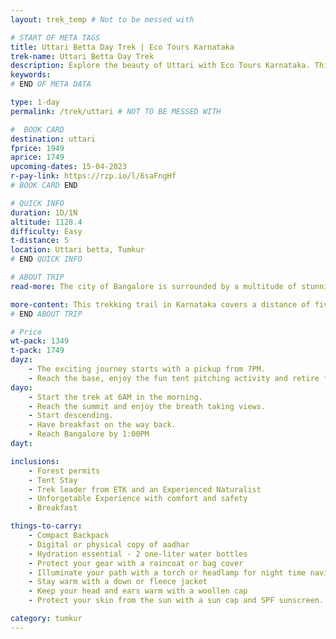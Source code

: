 ```yaml
---
layout: trek_temp # Not to be messed with

# START OF META TAGS
title: Uttari Betta Day Trek | Eco Tours Karnataka
trek-name: Uttari Betta Day Trek
description: Explore the beauty of Uttari with Eco Tours Karnataka. This trek is the perfect way to disconnect from the world and connect with nature. Book now and experience the tranquility!
keywords: 
# END OF META DATA

type: 1-day
permalink: /trek/uttari # NOT TO BE MESSED WITH

#  BOOK CARD
destination: uttari
fprice: 1949
aprice: 1749
upcoming-dates: 15-04-2023
r-pay-link: https://rzp.io/l/6saFngHf
# BOOK CARD END

# QUICK INFO
duration: 1D/1N
altitude: 1128.4
difficulty: Easy
t-distance: 5
location: Uttari betta, Tumkur
# END QUICK INFO

# ABOUT TRIP
read-more: The city of Bangalore is surrounded by a multitude of stunning hills and hillocks that are just waiting to be explored. If you are an avid adventurer and would like to explore them one by one, then make sure to add this activity to your bucket list. One such hill that should definitely be on your list is Uttari Betta, also known as Hutridurga. It is located in the south-east of Kunigal taluk and is the most famous trekking trail in the state of Karnataka. The beauty of Uttari Betta is simply magnificent and it is no wonder that it is a popular destination among trekkers.

more-content: This trekking trail in Karnataka covers a distance of five kilometers and offers adventurers stunning views that will be imprinted on their minds for the rest of their lives. The trek is an amazing combination of scenic views and thrills, with its historic fort walls and intricate stone steps. Interestingly, this hill fort is said to have eight gateways from the foot to the summit, in addition to several outer gates.<br><br>At the top of the trek, you will find the temple of Shankareswar, which provides an extensive view of the landscape dotted with many hills. An exclusive sunrise trek with Eco Tours Karnataka takes you right into the middle of nature, with the help of caves, jungles, and huge boulders that will make you marvel at the immensity of life. The trek ensures that trekkers feel at one with the abundant wildlife and vegetation that it offers along the way.<br><br>If you are someone who wants to fully immerse themselves in nature, then this trek is perfect for you. It offers you the opportunity to be a part of something much larger than yourself, as you navigate your way through the natural landscape. So, come along on this trek and get ready to experience the true essence of nature.
# END ABOUT TRIP

# Price
wt-pack: 1349
t-pack: 1749
dayz:
    - The exciting journey starts with a pickup from 7PM.
    - Reach the base, enjoy the fun tent pitching activity and retire for the day in your tents.
dayo: 
    - Start the trek at 6AM in the morning.
    - Reach the summit and enjoy the breath taking views.
    - Start descending.
    - Have breakfast on the way back.
    - Reach Bangalore by 1:00PM
dayt: 

inclusions:
    - Forest permits
    - Tent Stay
    - Trek leader from ETK and an Experienced Naturalist
    - Unforgetable Experience with comfort and safety
    - Breakfast

things-to-carry: 
    - Compact Backpack
    - Digital or physical copy of aadhar
    - Hydration essential - 2 one-liter water bottles
    - Protect your gear with a raincoat or bag cover
    - Illuminate your path with a torch or headlamp for night time navigation
    - Stay warm with a down or fleece jacket
    - Keep your head and ears warm with a woollen cap
    - Protect your skin from the sun with a sun cap and SPF sunscreen.

category: tumkur
---
```

